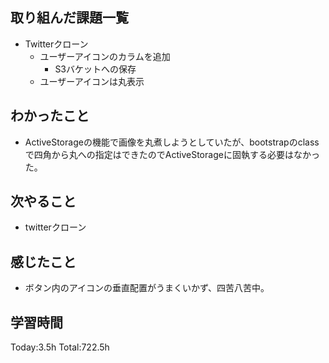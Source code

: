 ## 取り組んだ課題一覧
- Twitterクローン
  - ユーザーアイコンのカラムを追加
    - S3バケットへの保存
  - ユーザーアイコンは丸表示

## わかったこと
- ActiveStorageの機能で画像を丸煮しようとしていたが、bootstrapのclassで四角から丸への指定はできたのでActiveStorageに固執する必要はなかった。    

## 次やること
- twitterクローン　

## 感じたこと
- ボタン内のアイコンの垂直配置がうまくいかず、四苦八苦中。
  
## 学習時間
Today:3.5h
Total:722.5h